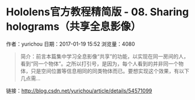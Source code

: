 # Hololens官方教程精简版 - 08. Sharing holograms（共享全息影像）
作者：yurichou
日期：2017-01-19 15:52
浏览量：4080
> 简介：前言本篇集中学习全息影像“共享”的功能，以实现在同一房间的人，看到“同一个物体”。之所以打引号，是因为，每个人看到的并非同一个物体，只是空间位置等信息相同的同类物体而已。要想实现这个效果，有以下几点需...

 链接：http://blog.csdn.net/yurichou/article/details/54571099
